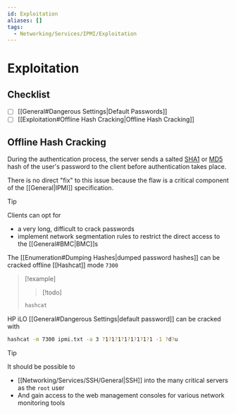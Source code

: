```yaml
---
id: Exploitation
aliases: []
tags:
  - Networking/Services/IPMI/Exploitation
---
```


# Exploitation

## Checklist

- [ ] [[General#Dangerous Settings|Default Passwords]]
- [ ] [[Exploitation#Offline Hash Cracking|Offline Hash Cracking]]

<!-- Offline Hash Cracking {{{-->
## Offline Hash Cracking

During the authentication process, the server sends a salted
[SHA1](https://en.wikipedia.org/wiki/SHA-1) or
[MD5](https://en.wikipedia.org/wiki/MD5)
hash of the user's password to the client before authentication takes place.

There is no direct "fix" to this issue because the flaw is a critical component
of the [[General|IPMI]] specification.

> [!tip]
>
> Clients can opt for
> - a very long, difficult to crack passwords
> - implement network segmentation rules
>   to restrict the direct access to the [[General#BMC|BMC]]s

The [[Enumeration#Dumping Hashes|dumped password hashes]] can be cracked offline
[[Hashcat]] mode `7300`

> [!example]
>
> > [!todo]
>
> ```sh
> hashcat
> ```
>

HP iLO [[General#Dangerous Settings|default password]] can be cracked with

```sh
hashcat -m 7300 ipmi.txt -a 3 ?1?1?1?1?1?1?1?1 -1 ?d?u
```

> [!tip]
>
> It should be possible to
> - [[Networking/Services/SSH/General|SSH]] into the many critical servers
>   as the `root` user
> - And gain access to the web management consoles for various network
>   monitoring tools
<!-- }}} -->
